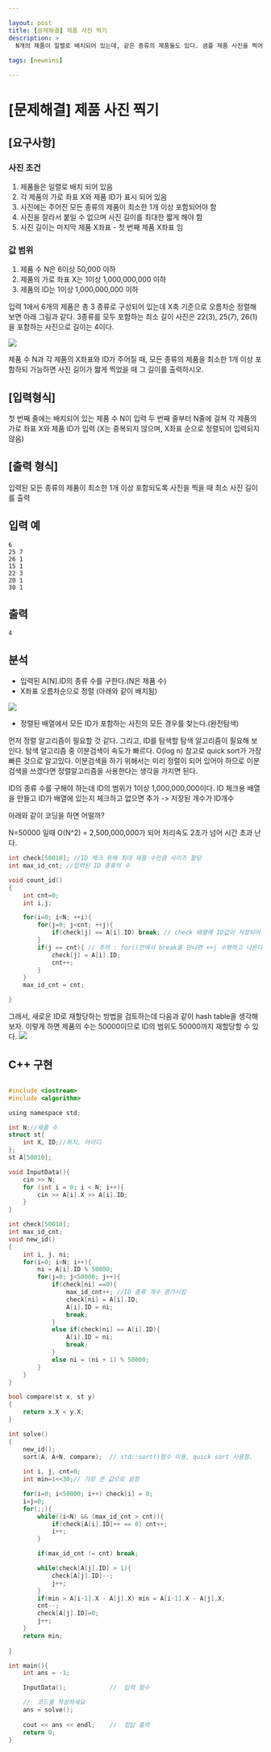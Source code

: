 ```yaml
---

layout: post
title: [문제해결] 제품 사진 찍기
description: >
  N개의 제품이 일렬로 배치되어 있는데, 같은 종류의 제품들도 있다. 샘플 제품 사진을 찍어야 하는데, 모든 종류의 제품을 최소한 1개 이상 포함하되 가능하면 사진 길이가 짧게 찍으려고 한다.
  
tags: [neweins]

---
```


# [문제해결] 제품 사진 찍기

## [요구사항]

### 사진 조건
1. 제품들은 일렬로 배치 되어 있음
2. 각 제품의 가로 좌표 X와 제품 ID가 표시 되어 있음
3. 사진에는 주어진 모든 종류의 제품이 최소한 1개 이상 포함되어야 함
4. 사진을 잘라서 붙일 수 없으며 사진 길이를 최대한 짧게 해야 함
5. 사진 길이는 마지막 제품 X좌표 - 첫 번째 제품 X좌표 임

### 값 범위
1. 제품 수 N은 6이상 50,000 이하
2. 제품의 가로 좌표 X는 1이상 1,000,000,000 이하
3. 제품의 ID는 1이상 1,000,000,000 이하

입력 1에서 6개의 제품은 총 3 종류로 구성되어 있는데 X축 기준으로 오름차순 정렬해 보면 아래 그림과 같다. 3종류를 모두 포함하는 최소 길이 사진은 22(3), 25(7), 26(1)을 포함하는 사진으로 길이는 4이다.

![](/assets/img/샘플제품_1.jpg)

제품 수 N과 각 제품의 X좌표와 ID가 주어질 때,
모든 종류의 제품을 최소한 1개 이상 포함하되 가능하면 사진 길이가 짧게 찍었을 때 그 길이를 출력하시오.

## [입력형식]

첫 번째 줄에는 배치되어 있는 제품 수 N이 입력
두 번째 줄부터 N줄에 걸쳐 각 제품의 가로 좌표 X와 제품 ID가 입력 (X는 중복되지 않으며, X좌표 순으로 정렬되어 입력되지 않음)


## [출력 형식]

입력된 모든 종류의 제품이 최소한 1개 이상 포함되도록 사진을 찍을 때 최소 사진 길이를 출력


## 입력 예

~~~
6
25 7
26 1
15 1
22 3
20 1
30 1
~~~

## 출력

~~~
4
~~~

## 분석
- 입력된 A[N].ID의 종류 수를 구한다.(N은 제품 수)
- X좌표 오름차순으로 정렬 (아래와 같이 배치됨)

![](/assets/img/샘플제품_3.png)

- 정렬된 배열에서 모든 ID가 포함하는 사진의 모든 경우를 찾는다.(완전탐색)


먼저 정렬 알고리즘이 필요할 것 같다. 그리고, ID를 탐색할 탐색 알고리즘이 필요해 보인다. 탐색 알고리즘 중 이분검색이 속도가 빠르다. O(log n) 참고로 quick sort가 가장 빠른 것으로 알고있다. 이분검색을 하기 위해서는 미리 정렬이 되어 있어야 하므로 이분검색을 쓰겠다면 정렬알고리즘을 사용한다는 생각을 가지면 된다.

ID의 종류 수를 구해야 하는데 ID의 범위가 1이상 1,000,000,000이다. 
ID 체크용 배열을 만들고 ID가 배열에 있는지 체크하고 없으면 추가 -> 저장된 개수가 ID개수

아래와 같이 코딩을 하면 어떨까?

N=50000 일때
O(N^2) = 2,500,000,000가 되어 처리속도 2초가 넘어 시간 초과 난다.

~~~c
int check[50010]; //ID 체크 위해 최대 제품 수만큼 사이즈 할당
int max_id_cnt; //입력된 ID 종류의 수

void count_id()
{
	int cnt=0;
	int i,j;

	for(i=0; i<N; ++i){
		for(j=0; j<cnt; ++j){
			if(check[j] == A[i].ID) break; // check 배열에 ID값이 저장되어 있으므로 for() 종료
		}
		if(j == cnt){ // 주의 : for()안에서 break를 만나면 ++j 수행하고 나온다.
			check[j] = A[i].ID;
			cnt++;
		} 
	}
	max_id_cnt = cnt;

}


~~~

그래서, 새로운 ID로 재할당하는 방법을 검토하는데 다음과 같이 hash table을 생각해보자.
이렇게 하면 제품의 수는 50000이므로  ID의 범위도 50000까지 재할당할 수 있다.
![](/assets/img/샘플제품_2.png)


## C++ 구현

~~~ c

#include <iostream>
#include <algorithm>

using namespace std;

int N;//제품 수
struct st{
	int X, ID;//위치, 아이디
};
st A[50010];

void InputData(){
	cin >> N;
	for (int i = 0; i < N; i++){
		cin >> A[i].X >> A[i].ID;
	}
}

int check[50010];
int max_id_cnt;
void new_id()
{
	int i, j, ni;
	for(i=0; i<N; i++){
		ni = A[i].ID % 50000;
		for(j=0; j<50000; j++){
			if(check[ni] ==0){
				max_id_cnt++; //ID 종류 개수 증가시킴
				check[ni] = A[i].ID;
				A[i].ID = ni;
				break;
			}
			else if(check[ni] == A[i].ID){
				A[i].ID = ni;
				break;
			}
			else ni = (ni + 1) % 50000;
		}
	}
}

bool compare(st x, st y)
{
	return x.X < y.X;
}

int solve()
{
	new_id();
	sort(A, A+N, compare);	// std::sort()함수 이용, quick sort 사용함.
	
	int i, j, cnt=0;
	int min=1<<30;// 가장 큰 값으로 설정

	for(i=0; i<50000; i++) check[i] = 0;
	i=j=0;
	for(;;){
		while((i<N) && (max_id_cnt > cnt)){
			if(check[A[i].ID]++ == 0) cnt++;
			i++;
		}

		if(max_id_cnt != cnt) break;

		while(check[A[j].ID] > 1){
			check[A[j].ID]--;
			j++;
		}
		if(min > A[i-1].X - A[j].X) min = A[i-1].X - A[j].X;
		cnt--;
		check[A[j].ID]=0;
		j++;
	}
	return min;
	
}

int main(){
	int ans = -1;

	InputData();			//	입력 함수

	//	코드를 작성하세요
	ans = solve();
	
	cout << ans << endl;	//	정답 출력
	return 0;
}



~~~